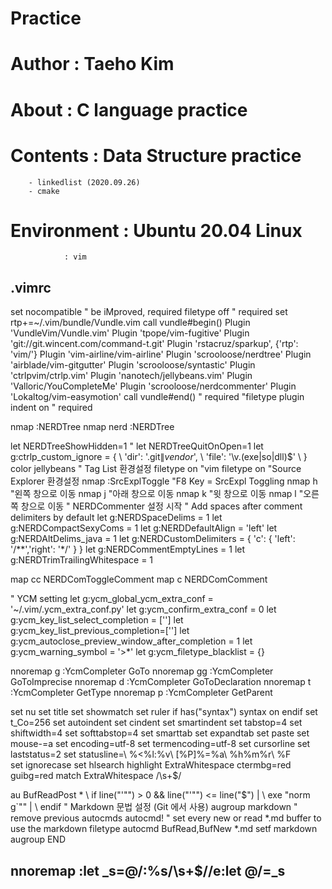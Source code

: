 # Practice

# Author		:	Taeho Kim
# About			:	C language practice
# Contents		:	Data Structure practice
		- linkedlist (2020.09.26)
		- cmake
# Environment	: Ubuntu 20.04 Linux
				: vim
.vimrc
---------------------------

set nocompatible              " be iMproved, required
filetype off                  " required
set rtp+=~/.vim/bundle/Vundle.vim
call vundle#begin()
Plugin 'VundleVim/Vundle.vim'
Plugin 'tpope/vim-fugitive'
Plugin 'git://git.wincent.com/command-t.git'
Plugin 'rstacruz/sparkup', {'rtp': 'vim/'}
Plugin 'vim-airline/vim-airline'
Plugin 'scrooloose/nerdtree'
Plugin 'airblade/vim-gitgutter'
Plugin 'scrooloose/syntastic'
Plugin 'ctrlpvim/ctrlp.vim'
Plugin 'nanotech/jellybeans.vim'
Plugin 'Valloric/YouCompleteMe'
Plugin 'scrooloose/nerdcommenter'
Plugin 'Lokaltog/vim-easymotion'
call vundle#end()            " required
"filetype plugin indent on    " required

nmap <C-z> :NERDTree<CR>
nmap nerd :NERDTree<CR>

let NERDTreeShowHidden=1
" let NERDTreeQuitOnOpen=1
let g:ctrlp_custom_ignore = {
  \ 'dir':  '\.git$\|vendor$',
    \ 'file': '\v\.(exe|so|dll)$'
\ }
color jellybeans
" Tag List 환경설정
filetype on                                 "vim filetype on
"Source Explorer 환경설정
nmap <F8> :SrcExplToggle<CR>                "F8 Key = SrcExpl Toggling
nmap <C-H> <C-W>h                           "왼쪽 창으로 이동
nmap <C-J> <C-W>j                           "아래 창으로 이동
nmap <C-K> <C-W>k                           "윗 창으로 이동
nmap <C-L> <C-W>l                           "오른쪽 창으로 이동
" NERDCommenter 설정 시작
" Add spaces after comment delimiters by default
let g:NERDSpaceDelims = 1
let g:NERDCompactSexyComs = 1
let g:NERDDefaultAlign = 'left'
let g:NERDAltDelims_java = 1
let g:NERDCustomDelimiters = { 'c': { 'left': '/**','right': '*/' } }
let g:NERDCommentEmptyLines = 1
let g:NERDTrimTrailingWhitespace = 1

map <Leader>cc <plug>NERDComToggleComment
map <Leader>c<space> <plug>NERDComComment

" YCM setting
let g:ycm_global_ycm_extra_conf = '~/.vim/.ycm_extra_conf.py'
let g:ycm_confirm_extra_conf = 0
let g:ycm_key_list_select_completion = ['<C-j>']
let g:ycm_key_list_previous_completion=['<C-k>']
let g:ycm_autoclose_preview_window_after_completion = 1
let g:ycm_warning_symbol = '>*'
let g:ycm_filetype_blacklist = {}

nnoremap <leader>g :YcmCompleter GoTo<CR>
nnoremap <leader>gg :YcmCompleter GoToImprecise<CR>
nnoremap <leader>d :YcmCompleter GoToDeclaration<CR>
nnoremap <leader>t :YcmCompleter GetType<CR>
nnoremap <leader>p :YcmCompleter GetParent<CR>


set nu
set title
set showmatch
set ruler
if has("syntax")
 syntax on
endif
set t_Co=256
set autoindent
set cindent
set smartindent
set tabstop=4
set shiftwidth=4
set softtabstop=4
set smarttab
set expandtab
set paste
set mouse-=a
set encoding=utf-8
set termencoding=utf-8
set cursorline
set laststatus=2
set statusline=\ %<%l:%v\ [%P]%=%a\ %h%m%r\ %F\
set ignorecase
set hlsearch
highlight ExtraWhitespace ctermbg=red guibg=red
match ExtraWhitespace /\s\+$/

au BufReadPost *
\ if line("'\"") > 0 && line("'\"") <= line("$") |
\ exe "norm g`\"" |
\ endif
" Markdown 문법 설정 (Git 에서 사용)
augroup markdown
    " remove previous autocmds
    autocmd!
    " set every new or read *.md buffer to use the markdown filetype
    autocmd BufRead,BufNew *.md setf markdown
augroup END

nnoremap <F5> :let _s=@/<Bar>:%s/\s\+$//e<Bar>:let @/=_s<Bar><CR>
----------------------------
